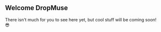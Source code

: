 ## Welcome DropMuse

There isn't much for you to see here yet, but cool stuff will be coming soon! 😎
